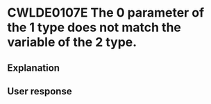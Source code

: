 # CWLDE0107E The 0 parameter of the 1 type does not match the variable of the 2 type.

## Explanation

## User response